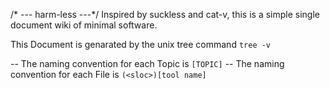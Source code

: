 /* --- harm-less ---*/
Inspired by suckless and cat-v, this is a simple single document wiki of minimal software.

This Document is genarated by the unix tree command ``tree -v``

-- The naming convention for each Topic is ``[TOPIC]``
-- The naming convention for each File is ``(<sloc>)[tool name]``
